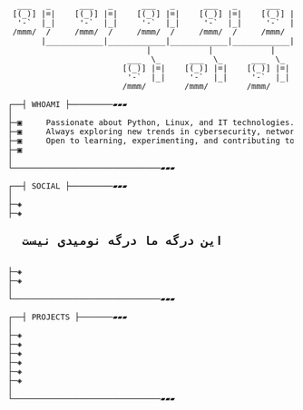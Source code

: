 <pre>

  ___   _      ___   _      ___   _      ___   _      ___   _
 [(_)] |=|    [(_)] |=|    [(_)] |=|    [(_)] |=|    [(_)] |=|
  '-`  |_|     '-`  |_|     '-`  |_|     '-`  |_|     '-`  |_|
 /mmm/  /     /mmm/  /     /mmm/  /     /mmm/  /     /mmm/  /
       |____________|____________|____________|____________|
                             |            |            |
                         ___  \_      ___  \_      ___  \_
                        [(_)] |=|    [(_)] |=|    [(_)] |=|
                         '-`  |_|     '-`  |_|     '-`  |_|
                        /mmm/        /mmm/        /mmm/

┌──┤ WHOAMI ├─────────▰▰▰
│
├─▣     Passionate about Python, Linux, and IT technologies. 
├─▣     Always exploring new trends in cybersecurity, networking, and system administration.
├─▣     Open to learning, experimenting, and contributing to the tech community.
├─▣ 
│
└───────────────────────────────▰▰▰

┌──┤ SOCIAL ├─────────▰▰▰
│
├─◈ 
├─◈                                       <h2>  این درگه ما درگه نومیدی نیست     </h2>
├─◈ 
├─◈ 
│
└───────────────────────────────▰▰▰

┌──┤ PROJECTS ├───────▰▰▰
│
├─◈ 
├─◈ 
├─◈ 
├─◈ 
├─◈ 
├─◈ 
│
└───────────────────────────────▰▰▰
</pre>



